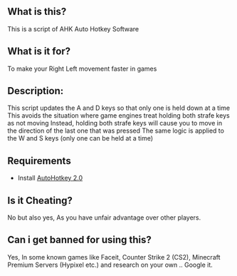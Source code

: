 ## What is this?
This is a script of AHK Auto Hotkey Software
## What is it for?
To make your Right Left movement faster in games
## Description:
This script updates the A and D keys so that only one is held down at a time
This avoids the situation where game engines treat holding both strafe keys as not moving
Instead, holding both strafe keys will cause you to move in the direction of the last one that was pressed
The same logic is applied to the W and S keys (only one can be held at a time)
## Requirements
- Install [AutoHotkey 2.0](https://www.autohotkey.com/)
## Is it Cheating?
No but also yes, As you have unfair advantage over other players.
## Can i get banned for using this?
Yes, In some known games like Faceit, Counter Strike 2 (CS2), Minecraft Premium Servers (Hypixel etc.) and research on your own .. Google it.
